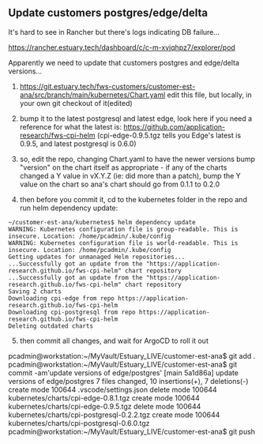 
## Update customers postgres/edge/delta

It's hard to see in Rancher but there's logs indicating DB failure...

https://rancher.estuary.tech/dashboard/c/c-m-xvjqhpz7/explorer/pod

Apparently we need to update that customers postgres and edge/delta versions...


1) https://git.estuary.tech/fws-customers/customer-est-ana/src/branch/main/kubernetes/Chart.yaml
edit this file, but locally, in your own git checkout of it(edited)


2) bump it to the latest postgresql and latest edge, look here if you need a reference for what the latest is: https://github.com/application-research/fws-cpi-helm
(cpi-edge-0.9.5.tgz tells you Edge's latest is 0.9.5, and latest postgresql is 0.6.0)


3) so, edit the repo, changing Chart.yaml to have the newer versions
bump "version" on the chart itself as appropriate - if any of the charts changed a Y value in vX.Y.Z (ie: did more than a patch), bump the Y value on the chart
so ana's chart should go from 0.1.1 to 0.2.0


4) then before you commit it, cd to the kubernetes folder in the repo and run helm dependency update:

```
~/customer-est-ana/kubernetes$ helm dependency update
WARNING: Kubernetes configuration file is group-readable. This is insecure. Location: /home/pcadmin/.kube/config
WARNING: Kubernetes configuration file is world-readable. This is insecure. Location: /home/pcadmin/.kube/config
Getting updates for unmanaged Helm repositories...
...Successfully got an update from the "https://application-research.github.io/fws-cpi-helm" chart repository
...Successfully got an update from the "https://application-research.github.io/fws-cpi-helm" chart repository
Saving 2 charts
Downloading cpi-edge from repo https://application-research.github.io/fws-cpi-helm
Downloading cpi-postgresql from repo https://application-research.github.io/fws-cpi-helm
Deleting outdated charts
```

5) then commit all changes, and wait for ArgoCD to roll it out

pcadmin@workstation:~/MyVault/Estuary_LIVE/customer-est-ana$ git add .
pcadmin@workstation:~/MyVault/Estuary_LIVE/customer-est-ana$ git commit -am'update versions of edge/postgres'
[main 5a1d86a] update versions of edge/postgres
 7 files changed, 10 insertions(+), 7 deletions(-)
 create mode 100644 .vscode/settings.json
 delete mode 100644 kubernetes/charts/cpi-edge-0.8.1.tgz
 create mode 100644 kubernetes/charts/cpi-edge-0.9.5.tgz
 delete mode 100644 kubernetes/charts/cpi-postgresql-0.2.2.tgz
 create mode 100644 kubernetes/charts/cpi-postgresql-0.6.0.tgz
pcadmin@workstation:~/MyVault/Estuary_LIVE/customer-est-ana$ git push

